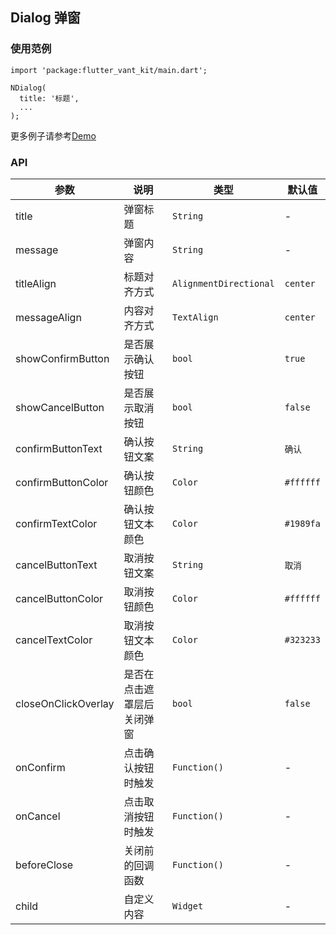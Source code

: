 ## Dialog 弹窗

### 使用范例

```
import 'package:flutter_vant_kit/main.dart';

NDialog(
  title: '标题',
  ...
);
```

更多例子请参考[Demo](https://github.com/benjaken/flutter_vant_kit/blob/master/example/lib/routes/demoDialog.dart)

### API

| 参数 | 说明 | 类型 | 默认值 |
| ------------ | ------------ | ------------ | ------------ |
| title | 弹窗标题 | `String` | - |
| message | 弹窗内容 | `String` | - |
| titleAlign | 标题对齐方式 | `AlignmentDirectional` | `center` |
| messageAlign | 内容对齐方式 | `TextAlign` | `center` |
| showConfirmButton | 是否展示确认按钮 | `bool` | `true` |
| showCancelButton | 是否展示取消按钮 | `bool` | `false` |
| confirmButtonText | 确认按钮文案 | `String` | `确认` |
| confirmButtonColor | 确认按钮颜色 | `Color` | `#ffffff` |
| confirmTextColor | 确认按钮文本颜色 | `Color` | `#1989fa` |
| cancelButtonText | 取消按钮文案 | `String` | `取消` |
| cancelButtonColor | 取消按钮颜色 | `Color` | `#ffffff` |
| cancelTextColor | 取消按钮文本颜色 | `Color` | `#323233` |
| closeOnClickOverlay | 是否在点击遮罩层后关闭弹窗 | `bool` | `false` |
| onConfirm | 点击确认按钮时触发 | `Function()` | - |
| onCancel | 点击取消按钮时触发 | `Function()` | - |
| beforeClose | 关闭前的回调函数 | `Function()` | - |
| child | 自定义内容 | `Widget` | - |
